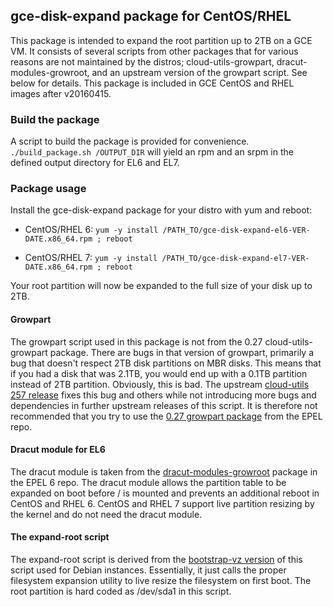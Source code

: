 ## gce-disk-expand package for CentOS/RHEL

This package is intended to expand the root partition up to 2TB on a GCE VM. It
consists of several scripts from other packages that for various reasons are not
maintained by the distros; cloud-utils-growpart, dracut-modules-growroot, and an
upstream version of the growpart script. See below for details. This package is
included in GCE CentOS and RHEL images after v20160415.

### Build the package

A script to build the package is provided for convenience.
`./build_package.sh /OUTPUT_DIR` will yield an rpm and an srpm in the
defined output directory for EL6 and EL7.

### Package usage

Install the gce-disk-expand package for your distro with yum and reboot:

* CentOS/RHEL 6: `yum -y install /PATH_TO/gce-disk-expand-el6-VER-DATE.x86_64.rpm ; reboot`

* CentOS/RHEL 7: `yum -y install /PATH_TO/gce-disk-expand-el7-VER-DATE.x86_64.rpm ; reboot`

Your root partition will now be expanded to the full size of your disk up to
2TB.

#### Growpart

The growpart script used in this package is not from the 0.27
cloud-utils-growpart package. There are bugs in that version of growpart,
primarily a bug that doesn't respect 2TB disk partitions on MBR disks. This
means that if you had a disk that was 2.1TB, you would end up with a 0.1TB
partition instead of 2TB partition. Obviously, this is bad. The upstream
[cloud-utils 257 release](http://bazaar.launchpad.net/~cloud-utils-dev/cloud-utils/trunk/tarball/257)
fixes this bug and others while not introducing more bugs and dependencies in
further upstream releases of this script. It is therefore not recommended that
you try to use the [0.27 growpart package](http://rpmfind.net/linux/RPM/epel/6/x86_64/cloud-utils-growpart-0.27-10.el6.x86_64.html)
from the EPEL repo.

#### Dracut module for EL6

The dracut module is taken from the [dracut-modules-growroot](http://rpmfind.net/linux/RPM/epel/6/x86_64/dracut-modules-growroot-0.20-2.el6.noarch.html)
package in the EPEL 6 repo. The dracut module allows the partition table to be
expanded on boot before / is mounted and prevents an additional reboot in CentOS
and RHEL 6. CentOS and RHEL 7 support live partition resizing by the kernel and
do not need the dracut module.

#### The expand-root script

The expand-root script is derived from the
[bootstrap-vz version](https://github.com/andsens/bootstrap-vz/blob/c682dab6ec51767b6e529c1589c5630f6295953a/bootstrapvz/common/assets/init.d/expand-root)
of this script used for Debian instances. Essentially, it just calls the proper
filesystem expansion utility to live resize the filesystem on first boot. The
root partition is hard coded as /dev/sda1 in this script.
